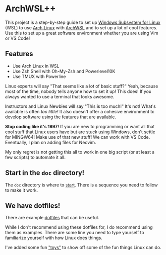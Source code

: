 # ArchWSL++

This project is a step-by-step guide to set up [Windows Subsystem for Linux](https://learn.microsoft.com/en-us/windows/wsl/) (WSL) to use [Arch Linux](https://archlinux.org/) with [ArchWSL](https://github.com/yuk7/ArchWSL) and to set up a lot of cool features. Use this to set up a great software environment whether you are using Vim or VS Code!

## Features

* Use Arch Linux in WSL
* Use Zsh Shell with Oh-My-Zsh and Powerlevel10K
* Use TMUX with Powerline

Linux experts will say "That seems like a lot of basic stuff?" Yeah, because most of the time, nobody tells anyone how to set it up! This does!  If you always wanted to use a terminal that looks awesome.

Instructors and Linux Newbies will say "This is too much!" It's not! What's available is often *too little!*  It also doesn't offer a cohesive environment to develop software using the features that are available.

**Stop coding like it's 1997!**  If you are new to programming or want all that cool stuff that Linux users have but are stuck using Windows, don't settle for MINGW64!  Make use of that new stuff!  We can work with VS Code. Eventually, I plan on adding files for Neovim.

My only regret is not getting this all to work in one big script (or at least a few scripts) to automate it all.

## Start in the `doc` directory!

The `doc` directory is where to [start](doc/00-START_HERE.md). There is a sequence you need to follow to make it work.

## We have dotfiles!

There are example [dotfiles](dotfiles) that can be useful.

While I don't recommend using these dotfiles for, I do recommend using them as examples. There are some line you need to type yourself to familiarize yourself with how Linux does things.

I've added some fun ["toys"](doc/Part2/02-ToysAndTools.md) to show off some of the fun things Linux can do.

